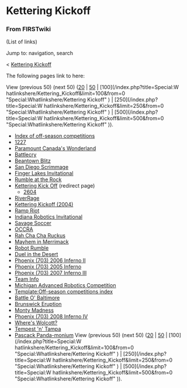 # Kettering Kickoff

### From FIRSTwiki

(List of links)

Jump to: navigation, search

&lt; [Kettering Kickoff](/index.php?title=Kettering_Kickoff&redirect=no
"Kettering Kickoff" )  

The following pages link to here:

View (previous 50) (next 50)
([20](/index.php?title=Special:Whatlinkshere/Kettering_Kickoff&limit=20&from=0
"Special:Whatlinkshere/Kettering Kickoff" ) |
[50](/index.php?title=Special:Whatlinkshere/Kettering_Kickoff&limit=50&from=0
"Special:Whatlinkshere/Kettering Kickoff" ) | [100](/index.php?title=Special:W
hatlinkshere/Kettering_Kickoff&limit=100&from=0
"Special:Whatlinkshere/Kettering Kickoff" ) | [250](/index.php?title=Special:W
hatlinkshere/Kettering_Kickoff&limit=250&from=0
"Special:Whatlinkshere/Kettering Kickoff" ) | [500](/index.php?title=Special:W
hatlinkshere/Kettering_Kickoff&limit=500&from=0
"Special:Whatlinkshere/Kettering Kickoff" )).

  * [Index of off-season competitions](/index.php/Index_of_off-season_competitions "Index of off-season competitions" )
  * [1227](/index.php/1227 "1227" )
  * [Paramount Canada's Wonderland](/index.php/Paramount_Canada%27s_Wonderland "Paramount Canada's Wonderland" )
  * [Battlecry](/index.php/Battlecry "Battlecry" )
  * [Beantown Blitz](/index.php/Beantown_Blitz "Beantown Blitz" )
  * [San Diego Scrimmage](/index.php/San_Diego_Scrimmage "San Diego Scrimmage" )
  * [Finger Lakes Invitational](/index.php/Finger_Lakes_Invitational "Finger Lakes Invitational" )
  * [Rumble at the Rock](/index.php/Rumble_at_the_Rock "Rumble at the Rock" )
  * [Kettering Kick Off](/index.php?title=Kettering_Kick_Off&redirect=no "Kettering Kick Off" ) (redirect page) 
    * [2604](/index.php/2604 "2604" )
  * [RiverRage](/index.php/RiverRage "RiverRage" )
  * [Kettering Kickoff (2004)](/index.php/Kettering_Kickoff_%282004%29 "Kettering Kickoff \(2004\)" )
  * [Ramp Riot](/index.php/Ramp_Riot "Ramp Riot" )
  * [Indiana Robotics Invitational](/index.php/Indiana_Robotics_Invitational "Indiana Robotics Invitational" )
  * [Savage Soccer](/index.php/Savage_Soccer "Savage Soccer" )
  * [OCCRA](/index.php/OCCRA "OCCRA" )
  * [Rah Cha Cha Ruckus](/index.php/Rah_Cha_Cha_Ruckus "Rah Cha Cha Ruckus" )
  * [Mayhem in Merrimack](/index.php/Mayhem_in_Merrimack "Mayhem in Merrimack" )
  * [Robot Rumble](/index.php/Robot_Rumble "Robot Rumble" )
  * [Duel in the Desert](/index.php/Duel_in_the_Desert "Duel in the Desert" )
  * [Phoenix (703) 2006 Inferno II](/index.php/Phoenix_%28703%29_2006_Inferno_II "Phoenix \(703\) 2006 Inferno II" )
  * [Phoenix (703) 2005 Inferno](/index.php/Phoenix_%28703%29_2005_Inferno "Phoenix \(703\) 2005 Inferno" )
  * [Phoenix (703) 2007 Inferno III](/index.php/Phoenix_%28703%29_2007_Inferno_III "Phoenix \(703\) 2007 Inferno III" )
  * [Team Info](/index.php/Team_Info "Team Info" )
  * [Michigan Advanced Robotics Competition](/index.php/Michigan_Advanced_Robotics_Competition "Michigan Advanced Robotics Competition" )
  * [Template:Off-season competitions index](/index.php/Template:Off-season_competitions_index "Template:Off-season competitions index" )
  * [Battle O' Baltimore](/index.php/Battle_O%27_Baltimore "Battle O' Baltimore" )
  * [Brunswick Eruption](/index.php/Brunswick_Eruption "Brunswick Eruption" )
  * [Monty Madness](/index.php/Monty_Madness "Monty Madness" )
  * [Phoenix (703) 2008 Inferno IV](/index.php/Phoenix_%28703%29_2008_Inferno_IV "Phoenix \(703\) 2008 Inferno IV" )
  * [Where's Wolcott?](/index.php/Where%27s_Wolcott%3F "Where's Wolcott?" )
  * [Tempest 'n' Tampa](/index.php/Tempest_%27n%27_Tampa "Tempest 'n' Tampa" )
  * [Pascack Panda-monium](/index.php/Pascack_Panda-monium "Pascack Panda-monium" )
View (previous 50) (next 50)
([20](/index.php?title=Special:Whatlinkshere/Kettering_Kickoff&limit=20&from=0
"Special:Whatlinkshere/Kettering Kickoff" ) |
[50](/index.php?title=Special:Whatlinkshere/Kettering_Kickoff&limit=50&from=0
"Special:Whatlinkshere/Kettering Kickoff" ) | [100](/index.php?title=Special:W
hatlinkshere/Kettering_Kickoff&limit=100&from=0
"Special:Whatlinkshere/Kettering Kickoff" ) | [250](/index.php?title=Special:W
hatlinkshere/Kettering_Kickoff&limit=250&from=0
"Special:Whatlinkshere/Kettering Kickoff" ) | [500](/index.php?title=Special:W
hatlinkshere/Kettering_Kickoff&limit=500&from=0
"Special:Whatlinkshere/Kettering Kickoff" )).

